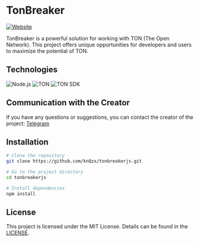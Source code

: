 # TonBreaker

[![Website](https://img.shields.io/badge/Website-tonbreaker.com-brightgreen)](https://tonbreaker.com)

TonBreaker is a powerful solution for working with TON (The Open Network). This project offers unique opportunities for developers and users to maximize the potential of TON.
## Technologies

![Node.js](https://img.shields.io/badge/Node.js-8CC84A?style=flat&logo=node.js&logoColor=white)
![TON](https://img.shields.io/badge/TON-2F2D2D?style=flat&logo=ton&logoColor=white)
![TON SDK](https://img.shields.io/badge/TonSDK-0B0B0B?style=flat&logo=ton&logoColor=white)

## Communication with the Creator

If you have any questions or suggestions, you can contact the creator of the project:
[Telegram](https://t.me/knQzx)

## Installation

```bash
# Clone the repository
git clone https://github.com/knQzx/tonbreakerjs.git

# Go to the project directory
cd tonbreakerjs

# Install dependencies
npm install
```

## License

This project is licensed under the MIT License. Details can be found in the [LICENSE](LICENSE).
